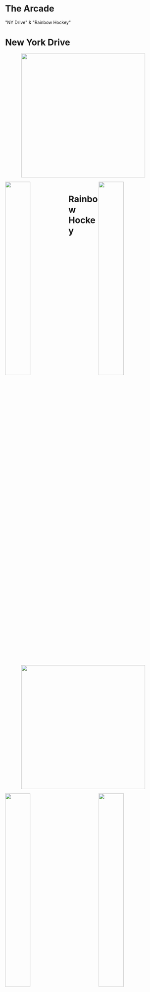 # The Arcade 
"NY Drive" &amp; "Rainbow Hockey"

# New York Drive
<p align="center">
<img src="http://bobbymarcus.com/img/ny-0.png" width="400">
</p>

<img src="http://bobbymarcus.com/img/NY-1.png" width="40%" align="left">

<img width="20%">

<img src="http://bobbymarcus.com/img/NY-4.png" width="40%" align="right">


# Rainbow Hockey
<p align="center">
<img src="http://bobbymarcus.com/img/rh-0.png" width="400">
 </p>

<img src="http://bobbymarcus.com/img/RH-1.png" width="40%" align="left">

<img width="20%">

<img src="http://bobbymarcus.com/img/RH-3.png" width="40%" align="right">


